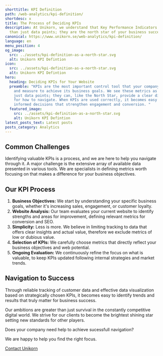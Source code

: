 ```yaml
---
shorttitle: KPI Definition
path: /web-analytics/kpi-definition/
shortdesc: x
title: The Process of Deciding KPIs
description: At Unikorn, we understand that Key Performance Indicators are more
  than just data points; they are the north star of your business success.
canonical: https://www.unikorn.se/web-analytics/kpi-definition/
language: en
menu_position: 4
og_image:
  src: ../assets/kpi-definition-as-a-north-star.svg
  alt: Unikorn KPI Defintion
icon:
  src: ../assets/kpi-definition-as-a-north-star.svg
  alt: Unikorn KPI Defintion
hero:
  heading: Deciding KPIs for Your Website
  preamble: "KPIs are the most important control tool that your company can define
    and measure to achieve its business goals. We see these metrics as more than
    just data points; they can, like the North Star, provide a clear direction
    for how to navigate. When KPIs are used correctly, it becomes easy to make
    informed decisions that strengthen engagement and conversion. "
  featured_image:
    src: ../assets/kpi-definition-as-a-north-star.svg
    alt: Unikorn KPI Defintion
latest_posts_text: Latest posts
posts_category: Analytics
---
```

## Common Challenges

Identifying valuable KPIs is a process, and we are here to help you navigate through it. A major challenge is the extensive array of available data presented in various tools. We are specialists in defining metrics worth focusing on that makes a difference for your business objectives. 

## Our KPI Process

1. **Business Objectives:** We start by understanding your specific business goals, whether it's increasing sales, engagement, or customer loyalty.
2. **Website Analysis:** Our team evaluates your current website to identify strengths and areas for improvement, defining relevant metrics for conversion and SEO.
3. **Simplicity:** Less is more. We believe in limiting tracking to data that offers clear insights and actual value, therefore we exclude metrics of low or dubious value. 
4. **Selection of KPIs:** We carefully choose metrics that directly reflect your business objectives and web potential.
5. **Ongoing Evaluation:** We continuously refine the focus on what is valuable, to keep KPIs updated following internal strategies and market trends.

## Navigation to Success

Through reliable tracking of customer data and effective data visualization based on strategically chosen KPIs, it becomes easy to identify trends and results that truly matter for business success.

Our ambitions are greater than just survival in the constantly competitive digital world. We strive for our clients to become the brightest shining star setting new standards for other players.

Does your company need help to achieve sucessfull navigation?

We are happy to help you find the right focus.

[Contact Unikorn](https://www.unikorn.se/contact/)